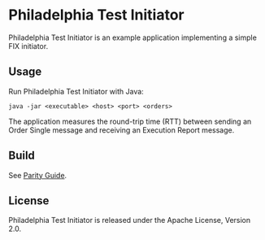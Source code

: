 Philadelphia Test Initiator
===========================

Philadelphia Test Initiator is an example application implementing a simple
FIX initiator.


Usage
-----

Run Philadelphia Test Initiator with Java:

    java -jar <executable> <host> <port> <orders>

The application measures the round-trip time (RTT) between sending an Order
Single message and receiving an Execution Report message.


Build
-----

See [Parity Guide][].

  [Parity Guide]: https://github.com/paritytrading/documentation


License
-------

Philadelphia Test Initiator is released under the Apache License, Version 2.0.
